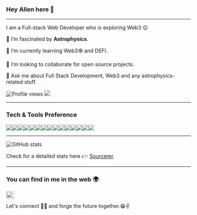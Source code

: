### Hey Allen here 👋

<!--
**QiaotongHuang/QiaotongHuang** is a ✨ _special_ ✨ repository because its `README.md` (this file) appears on your GitHub profile.

Here are some ideas to get you started:

- 🔭 I’m currently working on ...
- 🌱 I’m currently learning ...
- 👯 I’m looking to collaborate on ...
- 🤔 I’m looking for help with ...
- 💬 Ask me about ...
- 📫 How to reach me: ...
- 😄 Pronouns: ...
- ⚡ Fun fact: ...
-->

---

I am a Full-stack Web Developer who is exploring Web3 :wink:
 
 🔭 I’m fascinated by **Astrophysics**.
 
 🌱 I’m currently learning Web3🕸️ and DEFI.
 
 🤔 I’m looking to collaborate for open source projects.
 
 💬 Ask me about Full Stack Development, Web3 and any astrophysics-related stuff.


![Profile views](https://gpvc.arturio.dev/QiaotongHuang)  <img src="https://img.shields.io/github/followers/QiaotongHuang?label=Follow" style=" float:left, margin-right:10px" />

---

### Tech & Tools Preference

<img src = "https://img.shields.io/badge/-HTML5-E34F26?style=flat&logo=html5&logoColor=white"><img src = "https://img.shields.io/badge/-CSS3-1572B6?style=flat&logo=css3&logoColor=white"><img src="https://img.shields.io/badge/-JavaScript-eed718?style=flat&logo=javascript&logoColor=ffffff"><img src="https://img.shields.io/badge/-React-000000?style=flat&logo=react&logoColor=00c8ff"><img src="https://img.shields.io/badge/-MySQL-F29111?style=flat&logo=mysql&logoColor=FFFFFF"><img src="https://img.shields.io/badge/-Node.js-3C873A?style=flat&logo=Node.js&logoColor=white"><img src="http://img.shields.io/badge/-Google%20Cloud-4285F4?style=flat&logo=google%20cloud&logoColor=white"><img src="https://img.shields.io/badge/-Docker-F29111?style=flat&logo=docker&logoColor=FFFFFF"><img src="http://img.shields.io/badge/-Git-F1502F?style=flat&logo=git&logoColor=FFFFFF"><img src="http://img.shields.io/badge/-Github-000000?style=flat&logo=github&logoColor=FFFFFF"><img src="http://img.shields.io/badge/-Idea-4285F4?style=flat&logo=intellijidea&logoColor=white"><img src="http://img.shields.io/badge/-VS%20Code-007ACC?style=flat&logo=visual%20studio%20code&logoColor=white"><img src="http://img.shields.io/badge/-Spring-F89820?style=flat&logo=spring&logoColor=white"><img src="https://img.shields.io/badge/-Solidity-659ad2?style=flat&logo=solidity&logoColor=ffffff"><img src="https://img.shields.io/badge/-Python-black?style=flat&logo=python&logoColor=white">

---

![GitHub stats](https://github-readme-stats.vercel.app/api?username=QiaotongHuang&show_icons=true&hide_border=true)

Check for a detailed stats here :point_right: [Sourcerer](https://sourcerer.io/QiaotongHuang)

---

### You can find in me in the web 🌍
[<img align="left" alt="QiaotongHuang | LinkedIn" width="22px" src="https://cdn.jsdelivr.net/npm/simple-icons@v3/icons/linkedin.svg" />][linkedin]

</br>

Let's connect 👨‍💻 and forge the future together.😁✌

[linkedin]: https://www.linkedin.com/in/allen-exodus-449ba0231/
